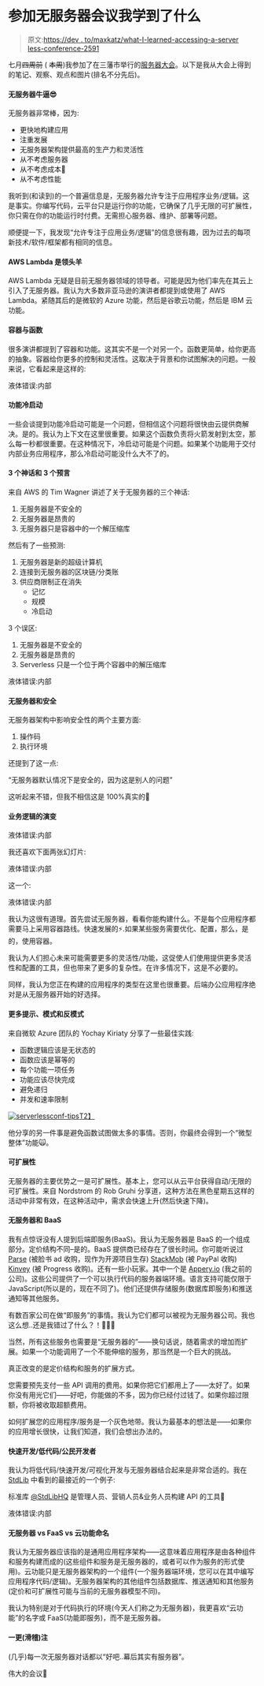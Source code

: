 # 参加无服务器会议我学到了什么

> 原文:[https://dev . to/maxkatz/what-I-learned-accessing-a-server less-conference-2591](https://dev.to/maxkatz/what-i-learned-attending-a-serverless-conference-2591)

七月~~四周前~~ ( ~~本周~~)我参加了在三藩市举行的[服务器大会](https://sf.serverlessconf.io/)。以下是我从大会上得到的笔记、观察、观点和图片(排名不分先后)。

#### [](#serverless-awesome)无服务器牛逼😎

无服务器非常棒，因为:

*   更快地构建应用
*   注重发展
*   无服务器架构提供最高的生产力和灵活性
*   从不考虑服务器
*   从不考虑成本🤔
*   从不考虑性能

我听到(和读到)的一个普遍信息是，无服务器允许专注于应用程序业务/逻辑。这是事实。你编写代码，云平台只是运行你的功能，它确保了几乎无限的可扩展性，你只需在你的功能运行时付费。无需担心服务器、维护、部署等问题。

顺便提一下，我发现“允许专注于应用业务/逻辑”的信息很有趣，因为过去的每项新技术/软件/框架都有相同的信息。

#### [](#aws-lambda-is-the-leader)AWS Lambda 是领头羊

AWS Lambda 无疑是目前无服务器领域的领导者。可能是因为他们率先在其云上引入了无服务器。我认为大多数非亚马逊的演讲者都提到或使用了 AWS Lambda。紧随其后的是微软的 Azure 功能，然后是谷歌云功能，然后是 IBM 云功能。

#### [](#contaners-vs-functions)容器与函数

很多演讲都提到了容器和功能。这其实不是一个对另一个。函数更简单，给你更高的抽象。容器给你更多的控制和灵活性。这取决于背景和你试图解决的问题。一般来说，它看起来是这样的:

液体错误:内部

#### [](#function-cold-start)功能冷启动

一些会谈提到功能冷启动可能是一个问题，但相信这个问题将很快由云提供商解决。是的。我认为上下文在这里很重要。如果这个函数负责将火箭发射到太空，那么每一秒都很重要。在这种情况下，冷启动可能是个问题。如果某个功能用于交付内部业务应用程序，那么冷启动可能没什么大不了的。

#### [](#3-myths-and-3-predictions)3 个神话和 3 个预言

来自 AWS 的 Tim Wagner 讲述了关于无服务器的三个神话:

1.  无服务器是不安全的
2.  无服务器是昂贵的
3.  无服务器只是容器中的一个解压缩库

然后有了一些预测:

1.  无服务器是新的超级计算机
2.  连接到无服务器的区块链/分类账
3.  供应商限制正在消失
    *   记忆
    *   规模
    *   冷启动

3 个误区:

1.  无服务器是不安全的
2.  无服务器是昂贵的
3.  Serverless 只是一个位于两个容器中的解压缩库

液体错误:内部

#### [](#serverless-and-security)无服务器和安全

无服务器架构中影响安全性的两个主要方面:

1.  操作码
2.  执行环境

还提到了这一点:

“无服务器默认情况下是安全的，因为这是别人的问题”

这听起来不错，但我不相信这是 100%真实的🤔

#### [](#evolution-of-business-logic)业务逻辑的演变

液体错误:内部

我还喜欢下面两张幻灯片:

液体错误:内部

这一个:

液体错误:内部

我认为这很有道理。首先尝试无服务器，看看你能构建什么。不是每个应用程序都需要马上采用容器路线。快速发展的⚡.如果某些服务需要优化、配置，那么，是的，使用容器。

我认为人们担心未来可能需要更多的灵活性/功能，这促使人们使用提供更多灵活性和配置的工具，但也带来了更多的复杂性。在许多情况下，这是不必要的。

同样，我认为您正在构建的应用程序的类型在这里也很重要。后端办公应用程序绝对是从无服务器开始的好选择。

#### [](#more-tips-patterns-and-antipatterns)更多提示、模式和反模式

来自微软 Azure 团队的 Yochay Kiriaty 分享了一些最佳实践:

*   函数逻辑应该是无状态的
*   函数应该是幂等的
*   每个功能一项任务
*   功能应该尽快完成
*   避免递归
*   并发和速率限制

[![serverlessconf-tips](../Images/a4f8eba437597d11872fbe5cd95aed88.png)T2】](https://res.cloudinary.com/practicaldev/image/fetch/s--zUhtt5Wi--/c_limit%2Cf_auto%2Cfl_progressive%2Cq_auto%2Cw_880/https://katzmax.files.wordpress.com/2018/08/serverlessconf-tips.jpg%3Fw%3D1024%26h%3D768)

他分享的另一件事是避免函数试图做太多的事情。否则，你最终会得到一个“微型整体”功能🙀。

#### [](#scalability)可扩展性

无服务器的主要优势之一是可扩展性。基本上，您可以从云平台获得自动/无限的可扩展性。来自 Nordstrom 的 Rob Gruhi 分享道，这种方法在黑色星期五这样的活动中非常有效，在这种活动中，需求会快速上升(然后快速下降)。

#### [](#serverless-and-baas)无服务器和 BaaS

我有点惊讶没有人提到后端即服务(BaaS)。我认为无服务器是 BaaS 的一个组成部分。定价结构不同–是的。BaaS 提供商已经存在了很长时间。你可能听说过 [Parse](https://parseplatform.org/) (被脸书 ad 收购，现作为开源项目生存) [StackMob](https://venturebeat.com/2014/02/12/paypal-closing-down-backend-service-stackmob-months-after-buying-it/) (被 PayPal 收购) [Kinvey](http://kinvey.com) (被 Progress 收购)。还有一些小玩家。其中一个是 [Appery.io](http://appery.io) (我之前的公司)。这些公司提供了一个可以执行代码的服务器端环境。语言支持可能仅限于 JavaScript(所以是的，现在不同了)。他们还提供存储服务(数据库即服务)和推送通知等其他服务。

有数百家公司在做“即服务”的事情。我认为它们都可以被视为无服务器公司。我也这么想..还是我错过了什么？！🤷🏽‍♂️

当然，所有这些服务也需要是“无服务器的”——换句话说，随着需求的增加而扩展。如果一个功能调用了一个不能伸缩的服务，那当然是一个巨大的挑战。

真正改变的是定价结构和服务的扩展方式。

您需要预先支付一些 API 调用的费用。如果你把它们都用上了——太好了。如果你没有用光它们——好吧，你能做的不多，因为你已经付过钱了。如果你超过限额，你将被收取超额费用。

如何扩展您的应用程序/服务是一个灰色地带。我认为最基本的想法是——如果你的应用增长很快，让我们知道，我们会想出办法的。

#### [](#rapid-developmentlow-codecitizen-developers)快速开发/低代码/公民开发者

我认为将低代码/快速开发/可视化开发与无服务器结合起来是非常合适的。我在 [StdLib](https://stdlib.com/) 中看到的最接近的一个例子:

标准库 [@StdLibHQ](https://twitter.com/StdLibHQ?ref_src=twsrc%5Etfw) 是管理人员、营销人员&业务人员构建 API 的工具💪

液体错误:内部

#### [](#serverless-vs-faas-vs-cloud-functions-naming)无服务器 vs FaaS vs 云功能命名

我认为无服务器应该指的是通用应用程序架构——这意味着应用程序是由各种组件和服务构建而成的(这些组件和服务是无服务器的，或者可以作为服务的形式使用)。云功能只是无服务器架构的一个组件(一个服务器端环境，您可以在其中编写应用程序代码/逻辑)。无服务器架构的其他组件包括数据库、推送通知和其他服务(定价和可扩展性可能与当前的无服务器模型不同)。

我认为特别是对于代码执行的环境(今天人们称之为无服务器)，我更喜欢“云功能”的名字或 FaaS(功能即服务)，而不是无服务器。

#### [](#one-more-funny-note)一更(滑稽)注

(几乎)每一次无服务器对话都以“好吧..幕后其实有服务器”。

伟大的会议👏